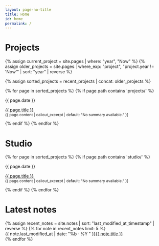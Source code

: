 ```yaml
---
layout: page-no-title
title: Home
id: home
permalink: /
---
```

<h1>Projects</h1>
<div>
{% assign current_project = site.pages | where: "year", "Now" %}
{% assign older_projects = site.pages | where_exp: "project", "project.year != 'Now'" | sort: "year" | reverse %}

{% assign sorted_projects = recent_projects | concat: older_projects %}

{% for page in sorted_projects %}
{% if page.path contains 'projects/' %}	
  <div>
    <flex class="align-baseline">
      <div class="label muted">
        <p>{{ page.date }}</p>
      </div>
      <div class="bb">
        <a class="internal-link" href="{{ site.baseurl }}{{ page.url }}">{{ page.title }}</a>
        <p style="margin-top: 0; font-size: 0.875em" class="subtext">
          {{ page.content | callout_excerpt | default: "No summary available." }}
        </p>
      </div>
    </flex>
  </div>
{% endif %}
{% endfor %}
</div>

<h1>Studio</h1>
<div>

{% for page in sorted_projects %}
{% if page.path contains 'studio/' %}	
  <div>
    <flex class="align-baseline">
      <div class="label muted">
        <p>{{ page.date }}</p>
      </div>
      <div class="bb">
        <a class="internal-link" href="{{ site.baseurl }}{{ page.url }}">{{ page.title }}</a>
        <p style="margin-top: 0; font-size: 0.875em" class="subtext">
          {{ page.content | callout_excerpt | default: "No summary available." }}
        </p>
      </div>
    </flex>
  </div>
{% endif %}
{% endfor %}
</div>


<h1>Latest notes</h1>
<ul style="list-style-type: none; padding-left: 0em;">
  {% assign recent_notes = site.notes | sort: "last_modified_at_timestamp" | reverse %}
  {% for note in recent_notes limit: 5 %}
    <li>
      <span style="display: inline-block" class ="label muted">{{ note.last_modified_at | date: "%b · %Y " }}</span><a class="internal-link" href="{{ site.baseurl }}{{ note.url }}">{{ note.title }}</a>
    </li>
  {% endfor %}
</ul>
